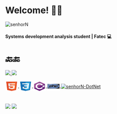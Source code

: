 <h1 align="left">Welcome! ✌🏽</h1>

<p align="left"> <img src="https://komarev.com/ghpvc/?username=senhorN&label=Profile%20views&color=0e75b6&style=flat" alt="senhorN" /> </p>
<h4 align="left">Systems development analysis student | Fatec 💻</h4>
<h1 align="left"> 🔙🔚</h1>









<div align="left">
  <a href="https://github.com/senhorN">
  <img height="160em" src="https://github-readme-stats.vercel.app/api?username=senhorN&show_icons=true&theme=blue-green&include_all_commits=true&count_private=true"/>
  <img height="160em" src="https://github-readme-stats.vercel.app/api/top-langs/?username=senhorN&layout=compact&langs_count=7&theme=blue-green"/>

</div>
  
 <div align="left "style="display: inline_block"><br>
  <img align="center" alt="senhorN-HTML" height="30" width="40" src="https://raw.githubusercontent.com/devicons/devicon/master/icons/html5/html5-original.svg">
  <img align="center" alt="senhorN-CSS" height="30" width="40" src="https://raw.githubusercontent.com/devicons/devicon/master/icons/css3/css3-original.svg">
  <img align="center" alt="senhorN-Csharp" height="30" width="40" src="https://raw.githubusercontent.com/devicons/devicon/master/icons/csharp/csharp-original.svg">
  <img align="center" alt="senhorN-Csharp" height="30" width="40" src="https://raw.githubusercontent.com/devicons/devicon/master/icons/php/php-original.svg">
  <img align="center" alt="senhorN-DotNet" height="30" width="40" src="https://cdn.jsdelivr.net/gh/devicons/devicon/icons/dot-net/dot-net-plain-wordmark.svg" />
  </div>
  
  
 #
  
  <div align="left">
  <a href="https://www.linkedin.com/in/n%C3%ADcolas-pereira-074595185/" target="_blank"><img src="https://img.shields.io/badge/-LinkedIn-%230077B5?style=for-the-badge&logo=linkedin&logoColor=white" target="_blank"></a>
   <a href="https://www.instagram.com/nicolas_pereiira/" target="_blank"><img src="https://img.shields.io/badge/-Instagram-%23E4405F?style=for-the-badge&logo=instagram&logoColor=white" target="_blank"></a>
   
 </div>
  
